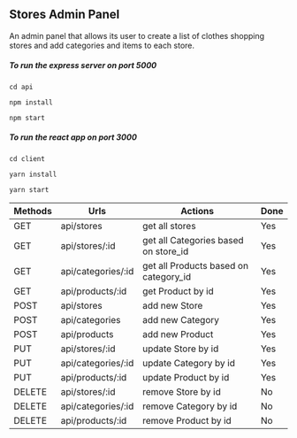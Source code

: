 ## Stores Admin Panel

An admin panel that allows its user to create a list of clothes shopping stores and add categories and items to each store.

##### To run the express server on port 5000

`cd api`

`npm install`

`npm start`

##### To run the react app on port 3000

`cd client`

`yarn install`

`yarn start`

| Methods | Urls               | Actions                               | Done |
| ------- | ------------------ | ------------------------------------- | ---- |
| GET     | api/stores         | get all stores                        | Yes  |
| GET     | api/stores/:id     | get all Categories based on store_id  | Yes  |
| GET     | api/categories/:id | get all Products based on category_id | Yes  |
| GET     | api/products/:id   | get Product by id                     | Yes  |
| POST    | api/stores         | add new Store                         | Yes  |
| POST    | api/categories     | add new Category                      | Yes  |
| POST    | api/products       | add new Product                       | Yes  |
| PUT     | api/stores/:id     | update Store by id                    | Yes  |
| PUT     | api/categories/:id | update Category by id                 | Yes  |
| PUT     | api/products/:id   | update Product by id                  | Yes  |
| DELETE  | api/stores/:id     | remove Store by id                    | No   |
| DELETE  | api/categories/:id | remove Category by id                 | No   |
| DELETE  | api/products/:id   | remove Product by id                  | No   |
